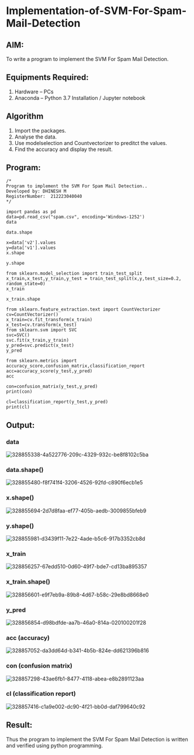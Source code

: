 # Implementation-of-SVM-For-Spam-Mail-Detection

## AIM:
To write a program to implement the SVM For Spam Mail Detection.

## Equipments Required:
1. Hardware – PCs
2. Anaconda – Python 3.7 Installation / Jupyter notebook

## Algorithm
1. Import the packages.
2. Analyse the data.
3. Use modelselection and Countvectorizer to preditct the values.
4. Find the accuracy and display the result.
 

## Program:
```
/*
Program to implement the SVM For Spam Mail Detection..
Developed by: DHINESH M
RegisterNumber:  212223040040
*/

import pandas as pd
data=pd.read_csv("spam.csv", encoding='Windows-1252')
data

data.shape

x=data['v2'].values
y=data['v1'].values
x.shape

y.shape

from sklearn.model_selection import train_test_split
x_train,x_test,y_train,y_test = train_test_split(x,y,test_size=0.2, random_state=0)
x_train

x_train.shape

from sklearn.feature_extraction.text import CountVectorizer
cv=CountVectorizer()
x_train=cv.fit_transform(x_train)
x_test=cv.transform(x_test)
from sklearn.svm import SVC
svc=SVC()
svc.fit(x_train,y_train)
y_pred=svc.predict(x_test)
y_pred

from sklearn.metrics import accuracy_score,confusion_matrix,classification_report
acc=accuracy_score(y_test,y_pred)
acc

con=confusion_matrix(y_test,y_pred)
print(con)

cl=classification_report(y_test,y_pred)
print(cl)
```


## Output:
### data
![328855338-4a522776-209c-4329-932c-be8f8102c5ba](https://github.com/HIRU-VIRU/Implementation-of-SVM-For-Spam-Mail-Detection/assets/145972122/5d1f74f3-8c4b-4fa4-b393-1b43b1c65733)

### data.shape()
![328855480-f8f741f4-3206-4526-92fd-c890f6ecb1e5](https://github.com/HIRU-VIRU/Implementation-of-SVM-For-Spam-Mail-Detection/assets/145972122/db7053c4-c364-44e3-a600-60906ff539e9)

### x.shape()
![328855694-2d7d8faa-ef77-405b-aedb-3009855bfeb9](https://github.com/HIRU-VIRU/Implementation-of-SVM-For-Spam-Mail-Detection/assets/145972122/90ac9c48-2d53-4143-91ee-9c5876c2e1e0)

### y.shape()  
![328855981-d3439f11-7e22-4ade-b5c6-917b3352cb8d](https://github.com/HIRU-VIRU/Implementation-of-SVM-For-Spam-Mail-Detection/assets/145972122/f653ba87-2754-4838-9126-6a1c045e7d88)


### x_train
![328856257-67edd510-0d60-49f7-bde7-cd13ba895357](https://github.com/HIRU-VIRU/Implementation-of-SVM-For-Spam-Mail-Detection/assets/145972122/5f30d732-9234-40b3-b80f-a36db89825fb)


### x_train.shape()
![328856601-e9f7eb9a-89b8-4d67-b58c-29e8bd8668e0](https://github.com/HIRU-VIRU/Implementation-of-SVM-For-Spam-Mail-Detection/assets/145972122/41dcdbf5-b54d-4c65-b0b9-177f2bb5ad59)

### y_pred
![328856854-d98bdfde-aa7b-46a0-814a-020100201f28](https://github.com/HIRU-VIRU/Implementation-of-SVM-For-Spam-Mail-Detection/assets/145972122/c990414a-5280-4964-8eeb-5d0ffaead7a9)


### acc (accuracy)
![328857052-da3dd64d-b341-4b5b-824e-dd621396b816](https://github.com/HIRU-VIRU/Implementation-of-SVM-For-Spam-Mail-Detection/assets/145972122/d1d69362-7f5b-4249-a95b-e9f5e894a917)

### con (confusion matrix)
![328857298-43ae6fb1-8477-4118-abea-e8b2891123aa](https://github.com/HIRU-VIRU/Implementation-of-SVM-For-Spam-Mail-Detection/assets/145972122/98ae0d93-d355-43f3-b59a-52bb58e13d5e)

### cl (classification report)
![328857416-c1a9e002-dc90-4f21-bb0d-daf799640c92](https://github.com/HIRU-VIRU/Implementation-of-SVM-For-Spam-Mail-Detection/assets/145972122/3f61b52d-1468-48d1-bbb5-291896323919)









## Result:
Thus the program to implement the SVM For Spam Mail Detection is written and verified using python programming.
